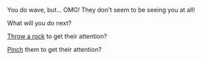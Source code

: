 You do wave, but... OMG! They don't seem to be seeing you at all!

What will you do next?

[Throw a rock](throw-rock/throw-rock.md) to get their attention?

[Pinch](pinch/pinch.md) them to get their attention? 
